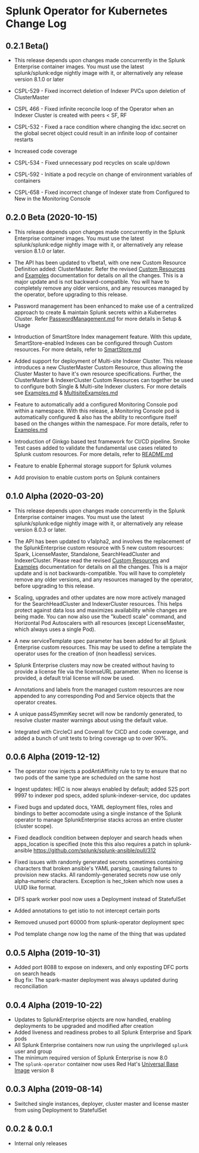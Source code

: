 # Splunk Operator for Kubernetes Change Log

## 0.2.1 Beta()
* This release depends upon changes made concurrently in the Splunk Enterprise container images. You must use the latest splunk/splunk:edge nightly image with it, or alternatively any release version 8.1.0 or later

* CSPL-529 - Fixed incorrect deletion of Indexer PVCs upon deletion of ClusterMaster

* CSPL 466 - Fixed infinite reconcile loop of the Operator when an Indexer Cluster is created with peers < SF, RF

* CSPL-532 - Fixed a race condition where changing the idxc.secret on the global secret object could result in an infinite loop of container restarts

* Increased code coverage

* CSPL-534 - Fixed unnecessary pod recycles on scale up/down

* CSPL-592 - Initiate a pod recycle on change of environment variables of containers

* CSPL-658 - Fixed incorrect change of Indexer state from Configured to New in the Monitoring Console

## 0.2.0 Beta (2020-10-15)
* This release depends upon changes made concurrently in the Splunk Enterprise container images. You must use the latest splunk/splunk:edge nightly image with it, or alternatively any release version 8.1.0 or later.

* The API has been updated to v1beta1, with one new Custom Resource Definition added: ClusterMaster. Refer the revised [Custom Resources](CustomResources.md) and [Examples](Examples.md) documentation for details on all the changes. This is a major update and is not backward-compatible. You will have to completely remove any older versions, and any resources managed by the operator, before upgrading to this release.

* Password management has been enhanced to make use of a centralized approach to create & maintain Splunk secrets within a Kubernetes Cluster. Refer [PasswordManagement.md](PasswordManagement.md) for more details in Setup & Usage

* Introduction of SmartStore Index management feature. With this update, SmartStore-enabled Indexes can be configured through Custom resources. For more details, refer to [SmartStore.md](SmartStore.md) 

* Added support for deployment of Multi-site Indexer Cluster. This release introduces a new ClusterMaster Custom Resource, thus allowing the Cluster Master to have it's own resource specifications. Further, the ClusterMaster & IndexerCluster Custom Resources can together be used to configure both Single & Multi-site Indexer clusters. For more details see [Examples.md](Examples.md) & [MultisiteExamples.md](MultisiteExamples.md)

* Feature to automatically add a configured Monitoring Console pod within a namespace. With this release, a Monitoring Console pod is automatically configured & also has the ability to reconfigure itself based on the changes within the namespace. For more details, refer to [Examples.md](Examples.md)

* Introduction of Ginkgo based test framework for CI/CD pipeline. Smoke Test cases added to validate the fundamental use cases related to Splunk custom resources. For more details, refer to [README.md](README.md)

* Feature to enable Ephermal storage support for Splunk volumes

* Add provision to enable custom ports on Splunk containers

## 0.1.0 Alpha (2020-03-20)

* This release depends upon changes made concurrently in the Splunk
  Enterprise container images. You must use the latest splunk/splunk:edge
  nightly image with it, or alternatively any release version 8.0.3 or later.

* The API has been updated to v1alpha2, and involves the replacement of
  the SplunkEnterprise custom resource with 5 new custom resources:
  Spark, LicenseMaster, Standalone, SearchHeadCluster and IndexerCluster.
  Please read the revised [Custom Resources](CustomResources.md) and
  [Examples](Examples.md) documentation for details on all the changes. This
  is a major update and is not backwards-compatible. You will have to
  completely remove any older versions, and any resources managed by the
  operator, before upgrading to this release.

* Scaling, upgrades and other updates are now more actively managed for the
  SearchHeadCluster and IndexerCluster resources. This helps protect against
  data loss and maximizes availability while changes are being made. You can
  now also use the "kubectl scale" command, and Horizontal Pod Autoscalers
  with all resources (except LicenseMaster, which always uses a single Pod).

* A new serviceTemplate spec parameter has been added for all Splunk Enterprise
  custom resources. This may be used to define a template the operator uses for
  the creation of (non headless) services.

* Splunk Enterprise clusters may now be created without having to provide a
  license file via the licenseURL parameter. When no license is provided,
  a default trial license will now be used.

* Annotations and labels from the managed custom resources are now appended
  to any corresponding Pod and Service objects that the operator creates.

* A unique pass4SymmKey secret will now be randomly generated, to resolve
  cluster master warnings about using the default value.

* Integrated with CircleCI and Coverall for CICD and code coverage, and
  added a bunch of unit tests to bring coverage up to over 90%.

## 0.0.6 Alpha (2019-12-12)

* The operator now injects a podAntiAffinity rule to try to ensure
  that no two pods of the same type are scheduled on the same host

* Ingest updates: HEC is now always enabled by default; added S2S port
  9997 to indexer pod specs, added splunk-indexer-service, doc updates

* Fixed bugs and updated docs, YAML deployment files, roles and bindings
  to better accomodate using a single instance of the Splunk operator to
  manage SplunkEnterprise stacks across an entire cluster (cluster scope).

* Fixed deadlock condition between deployer and search heads when
  apps_location is specified (note this this also requires a patch
  in splunk-ansible https://github.com/splunk/splunk-ansible/pull/312

* Fixed issues with randomly generated secrets sometimes containing
  characters that broken ansible's YAML parsing, causing failures
  to provision new stacks. All randomly-generated secrets now use
  only alpha-numeric characters. Exception is hec_token which now
  uses a UUID like format.

* DFS spark worker pool now uses a Deployment instead of StatefulSet

* Added annotations to get istio to not intercept certain ports

* Removed unused port 60000 from splunk-operator deployment spec

* Pod template change now log the name of the thing that was updated

## 0.0.5 Alpha (2019-10-31)

* Added port 8088 to expose on indexers, and only exposting DFC ports on search heads
* Bug fix: The spark-master deployment was always updated during reconciliation

## 0.0.4 Alpha (2019-10-22)

* Updates to SplunkEnterprise objects are now handled, enabling deployments to be upgraded and modified after creation
* Added liveness and readiness probes to all Splunk Enterprise and Spark pods
* All Splunk Enterprise containers now run using the unprivileged `splunk` user and group
* The minimum required version of Splunk Enterprise is now 8.0
* The `splunk-operator` container now uses Red Hat's [Universal Base Image](https://developers.redhat.com/products/rhel/ubi/) version 8

## 0.0.3 Alpha (2019-08-14)

* Switched single instances, deployer, cluster master and license master
from using Deployment to StatefulSet

## 0.0.2 & 0.0.1

* Internal only releases
